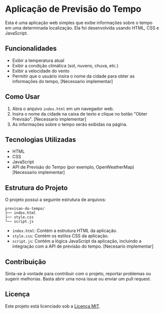 # Aplicação de Previsão do Tempo

Esta é uma aplicação web simples que exibe informações sobre o tempo em uma determinada localização. Ela foi desenvolvida usando HTML, CSS e JavaScript.

## Funcionalidades

- Exibir a temperatura atual
- Exibir a condição climática (sol, nuvens, chuva, etc.)
- Exibir a velocidade do vento
- Permitir que o usuário insira o nome da cidade para obter as informações do tempo, [Necessario implementar]

## Como Usar

1. Abra o arquivo `index.html` em um navegador web.
2. Insira o nome da cidade na caixa de texto e clique no botão "Obter Previsão". [Necessario implementar]
3. As informações sobre o tempo serão exibidas na página.

## Tecnologias Utilizadas

- HTML
- CSS
- JavaScript
- API de Previsão do Tempo (por exemplo, OpenWeatherMap) [Necessario implementar]

## Estrutura do Projeto

O projeto possui a seguinte estrutura de arquivos:

```
previsao-do-tempo/
├── index.html
├── style.css
└── script.js
```

- `index.html`: Contém a estrutura HTML da aplicação.
- `style.css`: Contém os estilos CSS da aplicação.
- `script.js`: Contém a lógica JavaScript da aplicação, incluindo a integração com a API de previsão do tempo. [Necesario implementar]

## Contribuição

Sinta-se à vontade para contribuir com o projeto, reportar problemas ou sugerir melhorias. Basta abrir uma nova issue ou enviar um pull request.

## Licença

Este projeto está licenciado sob a [Licença MIT](LICENSE).
